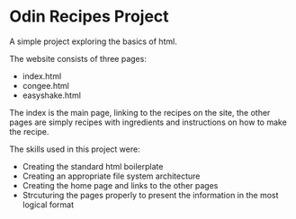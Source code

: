 # Odin Recipes Project

A simple project exploring the basics of html.

The website consists of three pages:
- index.html
- congee.html
- easyshake.html

The index is the main page, linking to the recipes on the site, the other pages are simply recipes with ingredients and instructions on how to make the recipe.

The skills used in this project were:
- Creating the standard html boilerplate
- Creating an appropriate file system architecture
- Creating the home page and links to the other pages
- Strcuturing the pages properly to present the information in the most logical format